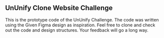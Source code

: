 ## UnUnify Clone Website Challenge

This is the prototype code of the UnUnify Challenge.
The code was written using the Given Figma design as inspiration.
Feel free to clone and check out the code and design structures. Your feedback will go a long way.
